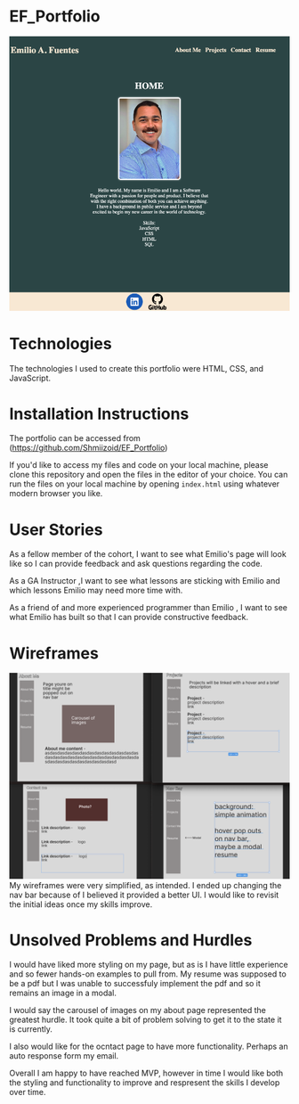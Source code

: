# EF_Portfolio

![Landing page screengrab](/portfolioscreenshot.png)

# Technologies

The technologies I used to create this portfolio were HTML, CSS, and JavaScript.

# Installation Instructions

The portfolio can be accessed from (https://github.com/Shmiizoid/EF_Portfolio)

If you'd like to access my files and code on your local machine, please clone this repository and open the files in the editor of your choice. You can run the files on your local machine by opening `index.html` using whatever modern browser you like.

# User Stories

As a fellow member of the cohort, I want to see what Emilio's page will look like so I can provide feedback and ask questions regarding the code.

As a GA Instructor ,I want to see what lessons are sticking with Emilio and which lessons Emilio may need more time with.

As a friend of and more experienced programmer than Emilio , I want to see what Emilio has built so that I can provide constructive feedback.

# Wireframes

![Landing page screengrab](/wireframep1.png)
My wireframes were very simplified, as intended. I ended up changing the nav bar because of I believed it provided a better UI. I would like to revisit the initial ideas once my skills improve.


# Unsolved Problems and Hurdles

I would have liked more styling on my page, but as is I have little experience and so fewer hands-on examples to pull from. My resume was supposed to be a pdf but I was unable to successfuly implement the pdf and so it remains an image in a modal.

I would say the carousel of images on my about page represented the greatest hurdle. It took quite a bit of problem solving to get it to the state it is currently.

I also would like for the ocntact page to have more functionality. Perhaps an auto response form my email.

Overall I am happy to have reached MVP, however in time I would like both the styling and functionality to improve and respresent the skills I develop over time.
